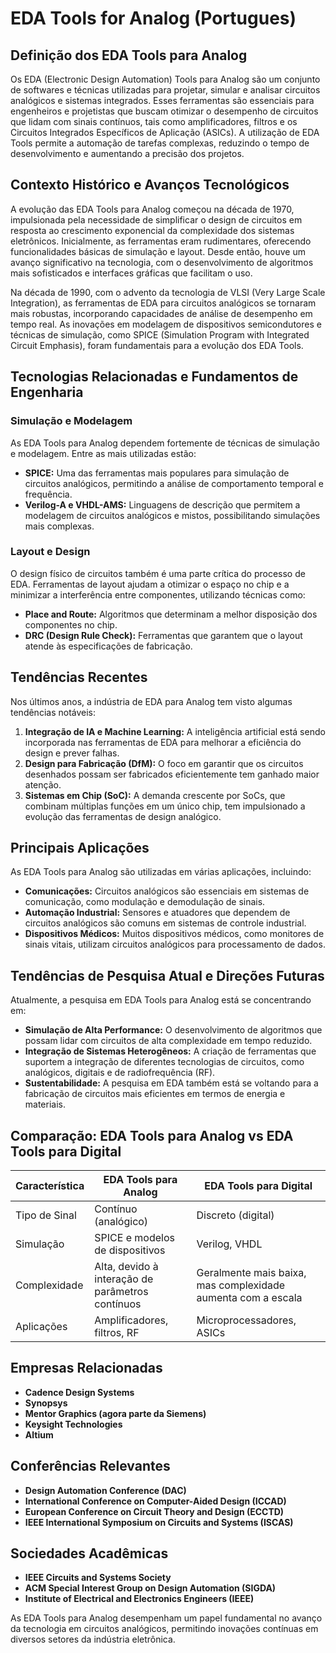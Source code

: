 # EDA Tools for Analog (Portugues)

## Definição dos EDA Tools para Analog

Os EDA (Electronic Design Automation) Tools para Analog são um conjunto de softwares e técnicas utilizadas para projetar, simular e analisar circuitos analógicos e sistemas integrados. Esses ferramentas são essenciais para engenheiros e projetistas que buscam otimizar o desempenho de circuitos que lidam com sinais contínuos, tais como amplificadores, filtros e os Circuitos Integrados Específicos de Aplicação (ASICs). A utilização de EDA Tools permite a automação de tarefas complexas, reduzindo o tempo de desenvolvimento e aumentando a precisão dos projetos.

## Contexto Histórico e Avanços Tecnológicos

A evolução das EDA Tools para Analog começou na década de 1970, impulsionada pela necessidade de simplificar o design de circuitos em resposta ao crescimento exponencial da complexidade dos sistemas eletrônicos. Inicialmente, as ferramentas eram rudimentares, oferecendo funcionalidades básicas de simulação e layout. Desde então, houve um avanço significativo na tecnologia, com o desenvolvimento de algoritmos mais sofisticados e interfaces gráficas que facilitam o uso.

Na década de 1990, com o advento da tecnologia de VLSI (Very Large Scale Integration), as ferramentas de EDA para circuitos analógicos se tornaram mais robustas, incorporando capacidades de análise de desempenho em tempo real. As inovações em modelagem de dispositivos semicondutores e técnicas de simulação, como SPICE (Simulation Program with Integrated Circuit Emphasis), foram fundamentais para a evolução dos EDA Tools.

## Tecnologias Relacionadas e Fundamentos de Engenharia

### Simulação e Modelagem

As EDA Tools para Analog dependem fortemente de técnicas de simulação e modelagem. Entre as mais utilizadas estão:

- **SPICE:** Uma das ferramentas mais populares para simulação de circuitos analógicos, permitindo a análise de comportamento temporal e frequência.
- **Verilog-A e VHDL-AMS:** Linguagens de descrição que permitem a modelagem de circuitos analógicos e mistos, possibilitando simulações mais complexas.

### Layout e Design

O design físico de circuitos também é uma parte crítica do processo de EDA. Ferramentas de layout ajudam a otimizar o espaço no chip e a minimizar a interferência entre componentes, utilizando técnicas como:

- **Place and Route:** Algoritmos que determinam a melhor disposição dos componentes no chip.
- **DRC (Design Rule Check):** Ferramentas que garantem que o layout atende às especificações de fabricação.

## Tendências Recentes

Nos últimos anos, a indústria de EDA para Analog tem visto algumas tendências notáveis:

1. **Integração de IA e Machine Learning:** A inteligência artificial está sendo incorporada nas ferramentas de EDA para melhorar a eficiência do design e prever falhas.
2. **Design para Fabricação (DfM):** O foco em garantir que os circuitos desenhados possam ser fabricados eficientemente tem ganhado maior atenção.
3. **Sistemas em Chip (SoC):** A demanda crescente por SoCs, que combinam múltiplas funções em um único chip, tem impulsionado a evolução das ferramentas de design analógico.

## Principais Aplicações

As EDA Tools para Analog são utilizadas em várias aplicações, incluindo:

- **Comunicações:** Circuitos analógicos são essenciais em sistemas de comunicação, como modulação e demodulação de sinais.
- **Automação Industrial:** Sensores e atuadores que dependem de circuitos analógicos são comuns em sistemas de controle industrial.
- **Dispositivos Médicos:** Muitos dispositivos médicos, como monitores de sinais vitais, utilizam circuitos analógicos para processamento de dados.

## Tendências de Pesquisa Atual e Direções Futuras

Atualmente, a pesquisa em EDA Tools para Analog está se concentrando em:

- **Simulação de Alta Performance:** O desenvolvimento de algoritmos que possam lidar com circuitos de alta complexidade em tempo reduzido.
- **Integração de Sistemas Heterogêneos:** A criação de ferramentas que suportem a integração de diferentes tecnologias de circuitos, como analógicos, digitais e de radiofrequência (RF).
- **Sustentabilidade:** A pesquisa em EDA também está se voltando para a fabricação de circuitos mais eficientes em termos de energia e materiais.

## Comparação: EDA Tools para Analog vs EDA Tools para Digital

| Característica            | EDA Tools para Analog        | EDA Tools para Digital        |
|---------------------------|------------------------------|-------------------------------|
| Tipo de Sinal             | Contínuo (analógico)         | Discreto (digital)            |
| Simulação                 | SPICE e modelos de dispositivos | Verilog, VHDL                 |
| Complexidade              | Alta, devido à interação de parâmetros contínuos | Geralmente mais baixa, mas complexidade aumenta com a escala |
| Aplicações                | Amplificadores, filtros, RF   | Microprocessadores, ASICs      |

## Empresas Relacionadas

- **Cadence Design Systems**
- **Synopsys**
- **Mentor Graphics (agora parte da Siemens)**
- **Keysight Technologies**
- **Altium**

## Conferências Relevantes

- **Design Automation Conference (DAC)**
- **International Conference on Computer-Aided Design (ICCAD)**
- **European Conference on Circuit Theory and Design (ECCTD)**
- **IEEE International Symposium on Circuits and Systems (ISCAS)**

## Sociedades Acadêmicas

- **IEEE Circuits and Systems Society**
- **ACM Special Interest Group on Design Automation (SIGDA)**
- **Institute of Electrical and Electronics Engineers (IEEE)**

As EDA Tools para Analog desempenham um papel fundamental no avanço da tecnologia em circuitos analógicos, permitindo inovações contínuas em diversos setores da indústria eletrônica.